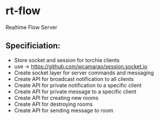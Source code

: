 # rt-flow
Realtime Flow Server

## Specificiation:
- Store socket and session for torchie clients
- use -> https://github.com/wcamarao/session.socket.io
- Create socket layer for server commands and messaging
- Create API for broadcast notification to all clients
- Create API for private notification to a specific client
- Create API for private message to a specific client
- Create API for creating new rooms
- Create API for destroying rooms
- Create API for sending message to room
